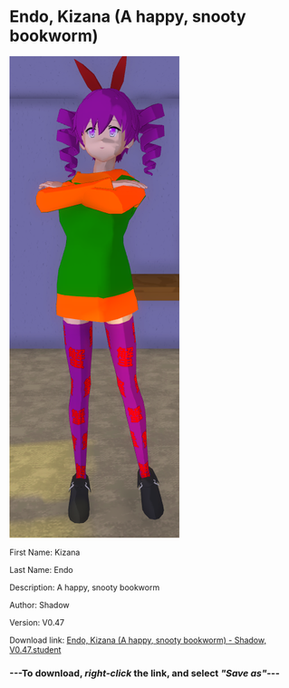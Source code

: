 # Endo, Kizana (A happy, snooty bookworm)

<img src="https://raw.githubusercontent.com/Arbiter1223/Daigaku-Gurashi-Custom-Students/master/Students/Files/Endo%2C%20Kizana%20(A%20happy%2C%20snooty%20bookworm).png" title="Endo, Kizana (A happy, snooty bookworm) - Shadow, V0.47">

First Name: Kizana

Last Name: Endo

Description: A happy, snooty bookworm

Author: Shadow

Version: V0.47

Download link: <a href="https://raw.githubusercontent.com/Arbiter1223/Daigaku-Gurashi-Custom-Students/master/Students/Files/Endo%2C%20Kizana%20(A%20happy%2C%20snooty%20bookworm)%20-%20Shadow%2C%20V0.47.student">Endo, Kizana (A happy, snooty bookworm) - Shadow, V0.47.student</a>

### ---**To download, _right-click_ the link, and select _"Save as"_**---
